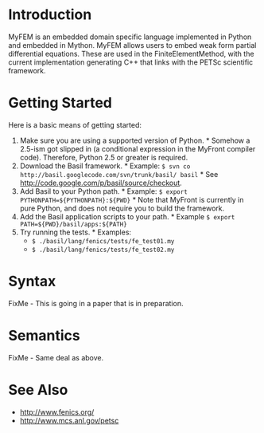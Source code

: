 # Introduction #

MyFEM is an embedded domain specific language implemented in Python and embedded in Mython.  MyFEM allows users to embed weak form partial differential equations.  These are used in the FiniteElementMethod, with the current implementation generating C++ that links with the PETSc scientific framework.

# Getting Started #

Here is a basic means of getting started:
  1. Make sure you are using a supported version of Python.
    * Somehow a 2.5-ism got slipped in (a conditional expression in the MyFront compiler code).  Therefore, Python 2.5 or greater is required.
  1. Download the Basil framework.
    * Example: `$ svn co http://basil.googlecode.com/svn/trunk/basil/ basil`
    * See http://code.google.com/p/basil/source/checkout.
  1. Add Basil to your Python path.
    * Example: `$ export PYTHONPATH=${PYTHONPATH}:${PWD}`
    * Note that MyFront is currently in pure Python, and does not require you to build the framework.
  1. Add the Basil application scripts to your path.
    * Example `$ export PATH=${PWD}/basil/apps:${PATH}`
  1. Try running the tests.
    * Examples:
      * `$ ./basil/lang/fenics/tests/fe_test01.my`
      * `$ ./basil/lang/fenics/tests/fe_test02.my`

# Syntax #

FixMe - This is going in a paper that is in preparation.

# Semantics #

FixMe - Same deal as above.

# See Also #

  * http://www.fenics.org/
  * http://www.mcs.anl.gov/petsc